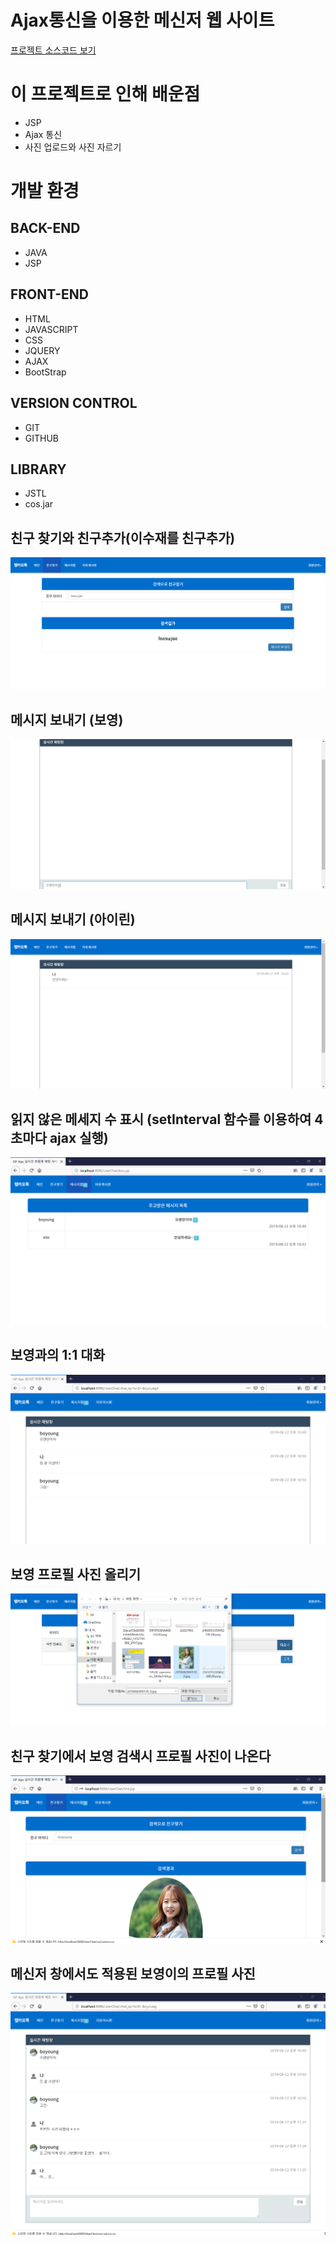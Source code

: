 # Ajax통신을 이용한 메신저 웹 사이트
[프로젝트 소스코드 보기](https://github.com/SooJae/WebTalk)

# 이 프로젝트로 인해 배운점
- JSP
- Ajax 통신
- 사진 업로드와 사진 자르기

# 개발 환경
## BACK-END
- JAVA
- JSP

## FRONT-END
- HTML
- JAVASCRIPT
- CSS
- JQUERY
- AJAX
- BootStrap
## VERSION CONTROL
- GIT
- GITHUB
## LIBRARY
- JSTL
- cos.jar
  
## 친구 찾기와 친구추가(이수재를 친구추가)
![WebTalk1](./img/WebTalk1.png)

## 메시지 보내기 (보영)
![boyoung](./img/boyoung.png)

## 메시지 보내기 (아이린)
![Irin](./img/Irin.png)
## 읽지 않은 메세지 수 표시 (setInterval 함수를 이용하여 4초마다 ajax 실행)
![WebTalk1](./img/WebTalk2.png)

## 보영과의 1:1 대화
![WebTalk1](./img/WebTalk3.png)

## 보영 프로필 사진 올리기
![WebTalk1](./img/WebTalk5.png)

## 친구 찾기에서 보영 검색시 프로필 사진이 나온다
![WebTalk1](./img/WebTalk6.png)

## 메신저 창에서도 적용된 보영이의 프로필 사진
![WebTalk1](./img/WebTalk7.png)

